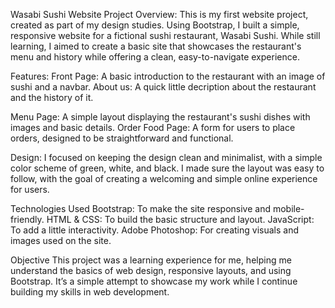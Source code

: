 Wasabi Sushi Website Project
Overview: 
This is my first website project, created as part of my design studies. Using Bootstrap, I built a simple, responsive website for a fictional sushi restaurant, Wasabi Sushi. While still learning, I aimed to create a basic site that showcases the restaurant's menu and history while offering a clean, easy-to-navigate experience.

Features: 
Front Page: A basic introduction to the restaurant with an image of sushi and a navbar.
About us: A quick little decription about the restaurant and the history of it. 

Menu Page: A simple layout displaying the restaurant's sushi dishes with images and basic details.
Order Food Page: A form for users to place orders, designed to be straightforward and functional.


Design: 
I focused on keeping the design clean and minimalist, with a simple color scheme of green, white, and black. I made sure the layout was easy to follow, with the goal of creating a welcoming and simple online experience for users.

Technologies Used
Bootstrap: To make the site responsive and mobile-friendly.
HTML & CSS: To build the basic structure and layout.
JavaScript: To add a little interactivity. 
Adobe Photoshop: For creating visuals and images used on the site.

Objective
This project was a learning experience for me, helping me understand the basics of web design, responsive layouts, and using Bootstrap. It’s a simple attempt to showcase my work while I continue building my skills in web development.


